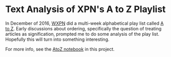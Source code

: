 # Text Analysis of XPN's A to Z Playlist

In December of 2016, [WXPN](http://xpn.org)
did a multi-week alphabetical play list
called [A to Z](http://xpn.org/music-artist/xpn-a-z).
Early discussions about ordering,
specifically the question of treating articles as signification,
prompted me to do some analysis of the play list.
Hopefully this will turn into something interesting.

For more info, see the
[AtoZ notebook](http://nbviewer.jupyter.org/github/asudell/a2z/blob/master/AtoZ.ipynb)
in this project.


